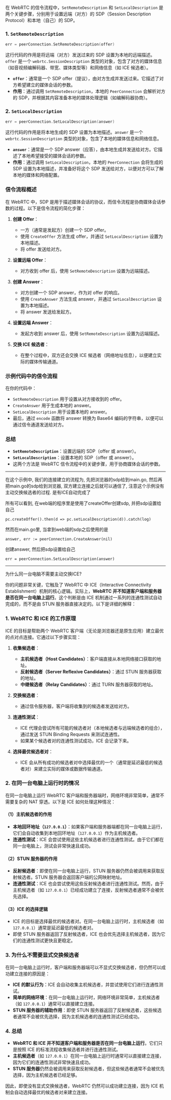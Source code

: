 在 WebRTC 的信令流程中，`SetRemoteDescription` 和 `SetLocalDescription` 是两个关键步骤，分别用于设置远端（对方）的 SDP（Session Description Protocol）和本地（自己）的 SDP。

### 1. `SetRemoteDescription`
```go
err = peerConnection.SetRemoteDescription(offer)
```
这行代码的作用是将远端（对方）发送过来的 SDP 设置为本地的远端描述。`offer` 是一个 `webrtc.SessionDescription` 类型的对象，包含了对方的媒体信息（如音视频编解码器、带宽、媒体类型等）和网络信息（如 ICE 候选者）。

- **`offer`**：通常是一个 SDP offer（提议），由对方生成并发送过来。它描述了对方希望建立的媒体会话的参数。
- **作用**：通过调用 `SetRemoteDescription`，本地的 `PeerConnection` 会解析对方的 SDP，并根据其内容准备本地的媒体处理逻辑（如编解码器协商）。

### 2. `SetLocalDescription`
```go
err = peerConnection.SetLocalDescription(answer)
```
这行代码的作用是将本地生成的 SDP 设置为本地描述。`answer` 是一个 `webrtc.SessionDescription` 类型的对象，包含了本地的媒体信息和网络信息。

- **`answer`**：通常是一个 SDP answer（应答），由本地生成并发送给对方。它描述了本地希望接受的媒体会话的参数。
- **作用**：通过调用 `SetLocalDescription`，本地的 `PeerConnection` 会将生成的 SDP 设置为本地描述，并准备好将这个 SDP 发送给对方，以便对方可以了解本地的媒体和网络配置。

### 信令流程概述
在 WebRTC 中，SDP 是用于描述媒体会话的协议，而信令流程是协商媒体会话参数的过程。以下是信令流程的简化步骤：
1. **创建 Offer**：
    - 一方（通常是发起方）创建一个 SDP offer。
    - 使用 `CreateOffer` 方法生成 offer，并通过 `SetLocalDescription` 设置为本地描述。
    - 将 offer 发送给对方。

2. **设置远端 Offer**：
    - 对方收到 offer 后，使用 `SetRemoteDescription` 设置为远端描述。

3. **创建 Answer**：
    - 对方创建一个 SDP answer，作为对 offer 的响应。
    - 使用 `CreateAnswer` 方法生成 answer，并通过 `SetLocalDescription` 设置为本地描述。
    - 将 answer 发送给发起方。

4. **设置远端 Answer**：
    - 发起方收到 answer 后，使用 `SetRemoteDescription` 设置为远端描述。

5. **交换 ICE 候选者**：
    - 在整个过程中，双方还会交换 ICE 候选者（网络地址信息），以便建立实际的媒体传输通道。

### 示例代码中的信令流程
在你的代码中：
- `SetRemoteDescription` 用于设置从对方接收到的 offer。
- `CreateAnswer` 用于生成本地的 answer。
- `SetLocalDescription` 用于设置本地的 answer。
- 最后，通过 `encode` 函数将 answer 转换为 Base64 编码的字符串，以便可以通过信令通道发送给对方。

### 总结
- **`SetRemoteDescription`**：设置远端的 SDP（offer 或 answer）。
- **`SetLocalDescription`**：设置本地的 SDP（offer 或 answer）。
- 这两个方法是 WebRTC 信令流程中的关键步骤，用于协商媒体会话的参数。

---

在这个示例中, 我们的连接建立的流程为, 先把浏览器的sdp给到main.go, 然后再把main.go的sdp给到浏览器, 双方建立连接之后就可以通信了, 注意这个示例没有主动交换候选者的过程. 是有ICE自动完成了

所有可以看到, 在web端的程序里是使用了createOffer创建sdp, 并把sdp设置给自己
```
pc.createOffer().then(d => pc.setLocalDescription(d)).catch(log)
```
然而在main.go里, 当拿到web端的sdp之后使用的是
```
answer, err := peerConnection.CreateAnswer(nil)
```
创建answer, 然后把sdp设置给自己
```
err = peerConnection.SetLocalDescription(answer)
```

---

为什么同一台电脑不需要主动交换ICE?

你的问题非常关键，它触及了 WebRTC 中 ICE（Interactive Connectivity Establishment）机制的核心逻辑。实际上，**WebRTC 并不知道客户端和服务器是否在同一台电脑上运行**。这个判断是由 ICE 机制通过一系列的连通性测试自动完成的，而不是由 STUN 服务器直接决定的。以下是详细的解释：

### 1. **WebRTC 和 ICE 的工作原理**
ICE 的目标是帮助两个 WebRTC 客户端（无论是浏览器还是原生应用）建立最优的点对点连接。它通过以下步骤实现：
1. **收集候选者**：
   - **主机候选者（Host Candidates）**：客户端直接从本地网络接口获取的地址。
   - **反射候选者（Server Reflexive Candidates）**：通过 STUN 服务器获取的地址。
   - **中继候选者（Relay Candidates）**：通过 TURN 服务器获取的地址。

2. **交换候选者**：
   - 通过信令服务器，客户端将收集到的候选者发送给对方。

3. **连通性测试**：
   - ICE 代理会尝试所有可能的候选者对（本地候选者与远端候选者的组合），通过发送 STUN Binding Requests 来测试连通性。
   - 如果某个候选者对的连通性测试成功，ICE 会记录下来。

4. **选择最优候选者对**：
   - ICE 会从所有成功的候选者对中选择最优的一个（通常是延迟最低的候选者对）来建立实际的媒体或数据传输通道。

### 2. **在同一台电脑上运行时的情况**
在同一台电脑上运行 WebRTC 客户端和服务器端时，网络环境非常简单，通常不需要复杂的 NAT 穿透。以下是 ICE 如何处理这种情况：

#### （1）**主机候选者的作用**
- **本地回环地址（`127.0.0.1`）**：如果客户端和服务器端都在同一台电脑上运行，它们会自动收集到本地回环地址（`127.0.0.1`）作为主机候选者。
- **连通性测试**：ICE 会尝试使用这些主机候选者进行连通性测试。由于它们都在同一台电脑上，测试会非常快速且成功。

#### （2）**STUN 服务器的作用**
- **反射候选者**：即使在同一台电脑上运行，STUN 服务器仍然会被调用来获取反射候选者。STUN 服务器会返回客户端的公网映射地址。
- **连通性测试**：ICE 也会尝试使用这些反射候选者进行连通性测试。然而，由于主机候选者（如 `127.0.0.1`）已经成功建立了连接，反射候选者通常不会被优先选择。

#### （3）**ICE 的选择逻辑**
- ICE 的目标是选择最优的候选者对。在同一台电脑上运行时，主机候选者（如 `127.0.0.1`）通常是延迟最低的候选者对。
- 即使 STUN 服务器返回了反射候选者，ICE 也会优先选择主机候选者，因为它们的连通性测试更快且更稳定。

### 3. **为什么不需要显式交换候选者**
在同一台电脑上运行时，客户端和服务器端可以不显式交换候选者，但仍然可以成功建立连接的原因是：
- **ICE 的默认行为**：ICE 会自动收集主机候选者，并尝试使用它们进行连通性测试。
- **简单的网络环境**：在同一台电脑上运行时，网络环境非常简单，主机候选者（如 `127.0.0.1`）通常可以直接建立连接。
- **STUN 服务器的辅助作用**：即使 STUN 服务器返回了反射候选者，这些候选者通常不会被优先选择，因为主机候选者的连通性测试已经成功。

### 4. **总结**
- **WebRTC 和 ICE 并不知道客户端和服务器是否在同一台电脑上运行**。它们只是按照 ICE 的标准流程收集候选者并进行连通性测试。
- **主机候选者**（如 `127.0.0.1`）在同一台电脑上运行时通常可以直接建立连接，因为它们的连通性测试非常快速且成功。
- **STUN 服务器**仍然会被调用来获取反射候选者，但这些候选者通常不会被优先选择，因为主机候选者已经足够。

因此，即使没有显式交换候选者，WebRTC 仍然可以成功建立连接，因为 ICE 机制会自动选择最优的候选者对来建立连接。